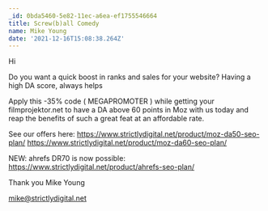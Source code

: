 ```yaml
---
_id: 0bda5460-5e82-11ec-a6ea-ef1755546664
title: Screw(b)all Comedy
name: Mike Young
date: '2021-12-16T15:08:38.264Z'
---
```

Hi 
 
Do you want a quick boost in ranks and sales for your website? 
Having a high DA score, always helps 
 
Apply this -35% code ( MEGAPROMOTER ) while getting your filmprojektor.net to have a DA above 60 points in Moz with us today and reap the benefits of such a great feat at an affordable rate. 
 
 
 
See our offers here: 
https://www.strictlydigital.net/product/moz-da50-seo-plan/ 
https://www.strictlydigital.net/product/moz-da60-seo-plan/ 
 
NEW: ahrefs DR70 is now possible: 
https://www.strictlydigital.net/product/ahrefs-seo-plan/ 
 
 
Thank you 
Mike Young
 
mike@strictlydigital.net
